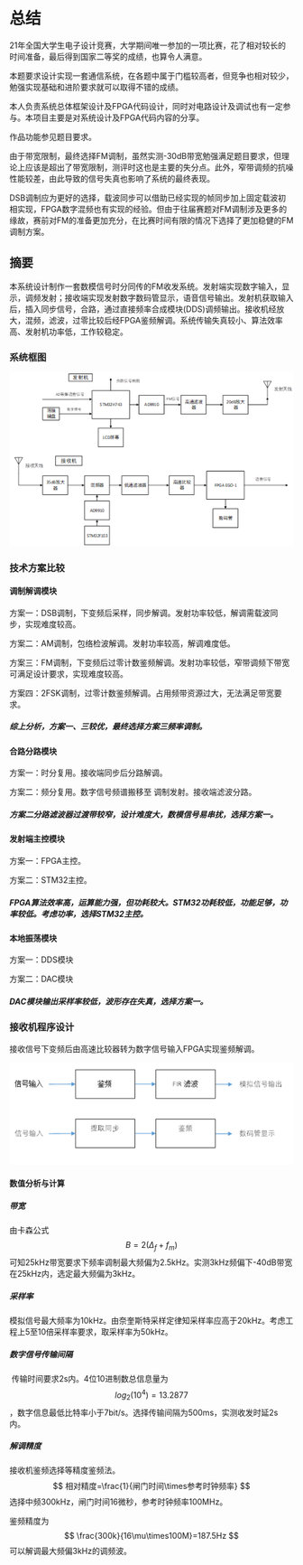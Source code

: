 # 总结

21年全国大学生电子设计竞赛，大学期间唯一参加的一项比赛，花了相对较长的时间准备，最后得到国家二等奖的成绩，也算令人满意。

本题要求设计实现一套通信系统，在各题中属于门槛较高者，但竞争也相对较少，勉强实现基础和进阶要求就可以取得不错的成绩。

本人负责系统总体框架设计及FPGA代码设计，同时对电路设计及调试也有一定参与。本项目主要是对系统设计及FPGA代码内容的分享。

作品功能参见题目要求。

由于带宽限制，最终选择FM调制，虽然实测-30dB带宽勉强满足题目要求，但理论上应该是超出了带宽限制，测评时这也是主要的失分点。此外，窄带调频的抗噪性能较差，由此导致的信号失真也影响了系统的最终表现。

DSB调制应为更好的选择，载波同步可以借助已经实现的帧同步加上固定载波初相实现，FPGA数字混频也有实现的经验。但由于往届赛题对FM调制涉及更多的缘故，赛前对FM的准备更加充分，在比赛时间有限的情况下选择了更加稳健的FM调制方案。



## 摘要

本系统设计制作一套数模信号时分同传的FM收发系统。发射端实现数字输入，显示，调频发射；接收端实现发射数字数码管显示，语音信号输出。发射机获取输入后，插入同步信号，合路，通过直接频率合成模块(DDS)调频输出。接收机经放大，混频，滤波，过零比较后经FPGA鉴频解调。系统传输失真较小、算法效率高、发射机功率低，工作较稳定。



### 系统框图

![p1](./images/p1.png)



### 技术方案比较

#### 调制解调模块

方案一：DSB调制，下变频后采样，同步解调。发射功率较低，解调需载波同步，实现难度较高。

方案二：AM调制，包络检波解调。发射功率较高，解调难度低。

方案三：FM调制，下变频后过零计数鉴频解调。发射功率较低，窄带调频下带宽可满足设计要求，实现难度较高。

方案四：2FSK调制，过零计数鉴频解调。占用频带资源过大，无法满足带宽要求。

##### 综上分析，方案一、三较优，最终选择方案三频率调制。



#### 合路分路模块

方案一：时分复用。接收端同步后分路解调。

方案二：频分复用。数字信号频谱搬移至  调制发射。接收端滤波分路。

##### 方案二分路滤波器过渡带较窄，设计难度大，数模信号易串扰，选择方案一。



#### 发射端主控模块

方案一：FPGA主控。

方案二：STM32主控。

##### FPGA算法效率高，运算能力强，但功耗较大。STM32功耗较低，功能足够，功率较低。考虑功率，选择STM32主控。



#### 本地振荡模块

方案一：DDS模块

方案二：DAC模块

##### DAC模块输出采样率较低，波形存在失真，选择方案一。



### 接收机程序设计

接收信号下变频后由高速比较器转为数字信号输入FPGA实现鉴频解调。

![p2](./images/p2.png)





#### 数值分析与计算

##### 带宽

由卡森公式
$$
B=2(\Delta_f+f_m)
$$
可知25kHz带宽要求下频率调制最大频偏为2.5kHz。实测3kHz频偏下-40dB带宽在25kHz内，选定最大频偏为3kHz。

##### 采样率

模拟信号最大频率为10kHz。由奈奎斯特采样定律知采样率应高于20kHz。考虑工程上5至10倍采样率要求，取采样率为50kHz。

##### 数字信号传输间隔

​    传输时间要求2s内。4位10进制数总信息量为
$$
log_2(10^4)=13.2877
$$
，数字信息最低比特率小于7bit/s。选择传输间隔为500ms，实测收发时延2s内。

##### 解调精度

  接收机鉴频选择等精度鉴频法。
$$
相对精度=\frac{1}{闸门时间\times参考时钟频率}
$$
选择中频300kHz，闸门时间16微秒，参考时钟频率100MHz。

鉴频精度为
$$
\frac{300k}{16\mu\times100M}=187.5Hz
$$
 可以解调最大频偏3kHz的调频波。